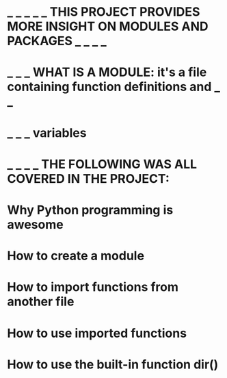 # _ _ _ _ _ THIS PROJECT PROVIDES MORE INSIGHT ON MODULES AND PACKAGES _ _ _ _

# _ _ _ WHAT IS A MODULE: it's a file containing function definitions and _ _
# _ _ _ variables

# _ _ _ _ THE FOLLOWING WAS ALL COVERED IN THE PROJECT:

#	Why Python programming is awesome
#	How to create a module
#	How to import functions from another file
#	How to use imported functions
#	How to use the built-in function dir()
